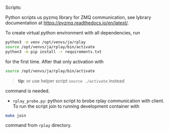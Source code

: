 Scripts:

Python scripts us pyzmq library for ZMQ communication, see lybrary documentation at https://pyzmq.readthedocs.io/en/latest/.

To create virtual python environment with all dependencies, run

```bash
python3 -m venv /opt/venvs/ja/rplay
source /opt/venvs/ja/rplay/bin/activate
python3 -m pip install -r requirements.txt
```

for the first time. After that only activation with

```bash
source /opt/venvs/ja/rplay/bin/activate
```

> **tip**: or use helper script `source ./activate` instead

command is needed.

- `rplay_probe.py`: python script to brobe rplay communication with client. To run the script join to running development container with

```bash
make join
```

command from `rplay` directory.

